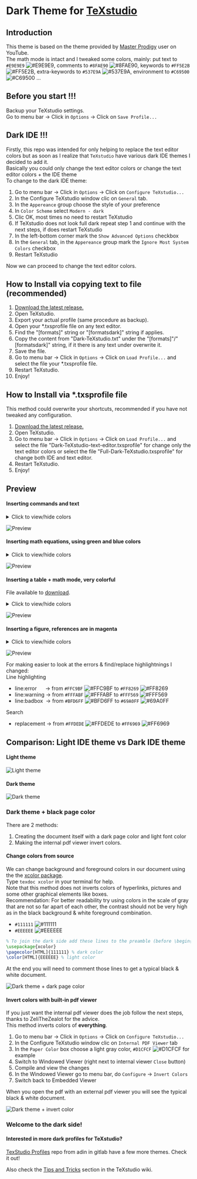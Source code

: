 # Dark Theme for [TeXstudio](https://texstudio.org/)

## Introduction

This theme is based on the theme provided by [Master Prodigy](https://www.youtube.com/@masterprodigy9441) user on YouTube.  
The math mode is intact and I tweaked some colors, mainly: put text to `#E9E9E9` ![#E9E9E9](https://placehold.co/15x15/E9E9E9/E9E9E9.png), comments to  `#8FAE90` ![#8FAE90](https://placehold.co/15x15/8FAE90/8FAE90.png), keywords to `#FF5E2B` ![#FF5E2B](https://placehold.co/15x15/FF5E2B/FF5E2B.png), extra-keywords to `#537E9A` ![#537E9A](https://placehold.co/15x15/537E9A/537E9A.png), environment to `#C69500` ![#C69500](https://placehold.co/15x15/C69500/C69500.png) ...

## Before you start !!!

Backup your TeXstudio settings.   
Go to menu bar -> Click in `Options`  -> Click on `Save Profile...`


## Dark IDE !!!

Firstly, this repo was intended for only helping to replace the text editor colors but as soon as I realize that `TeXstudio` have various dark IDE themes I decided to add it.  
Basically you could only change the text editor colors or change the text editor colors + the IDE theme  
To change to the dark IDE theme:

1. Go to menu bar -> Click in `Options`  -> Click on `Configure TeXstudio...`
2. In the Configure TeXstudio window clic on `General` tab.
3. In the `Appereance` group choose the style of your preference
4. In `Color Scheme` select `Modern - dark`
5. Clic OK, most times no need to restart TeXstudio
6. If TeXstudio does not look full dark repeat step 1 and continue with the next steps, if does restart TeXstudio
7. In the left-bottom corner mark the `Show Advanced Options` checkbox
8. In the `General` tab, in the `Appereance` group mark the `Ignore Most System Colors` checkbox
9. Restart TeXstudio

Now we can proceed to change the text editor colors.


## How to Install via copying text to file (recommended)

1. [Download the latest release.](https://github.com/hasecilu/Dark-TeXstudio/archive/master.zip)
2. Open TeXstudio.
3. Export your actual profile (same procedure as backup).
4. Open your *.txsprofile file on any text editor.
5. Find the "[formats]" string or "[formatsdark]" string if applies.
6. Copy the content from "Dark-TeXstudio.txt" under the "[formats]"/"[formatsdark]" string, if it there is any text under overwrite it.
7. Save the file.
8. Go to menu bar -> Click in `Options`  -> Click on `Load Profile...` and select the file your *.txsprofile file.
9. Restart TeXstudio.
10. Enjoy!

## How to Install via *.txsprofile file

This method could overwrite your shortcuts, recommended if you have not tweaked any configuration.

1. [Download the latest release.](https://github.com/hasecilu/Dark-TeXstudio/archive/master.zip)
2. Open TeXstudio.
3. Go to menu bar -> Click in `Options`  -> Click on `Load Profile...` and select the file "Dark-TeXstudio-text-editor.txsprofile" for change only the text editor colors or select the file "Full-Dark-TeXstudio.txsprofile" for change both IDE and text editor.
4. Restart TeXstudio.
5. Enjoy!

## Preview

#### Inserting commands and text

<details>
<summary>Click to view/hide colors</summary>

- background `#131313` ![#131313](https://placehold.co/15x15/131313/131313.png)
- keyword `#FF5E2B` ![#FF5E2B](https://placehold.co/15x15/FF5E2B/FF5E2B.png)
- structure `#00AAFF` ![#00AAFF](https://placehold.co/15x15/00AAFF/00AAFF.png)
- comment `#8FAE90` ![#8FAE90](https://placehold.co/15x15/8FAE90/8FAE90.png)
- text `#E9E9E9` ![#E9E9E9](https://placehold.co/15x15/E9E9E9/E9E9E9.png)

</details>

![Preview](https://raw.github.com/hasecilu/Dark-TeXstudio/master/images/v1.1/Keywords_and_text.png)

#### Inserting math equations, using green and blue colors

<details>
<summary>Click to view/hide colors</summary>
  
- background `#131313` ![#131313](https://placehold.co/15x15/131313/131313.png)
- keyword `#FF5E2B` ![#FF5E2B](https://placehold.co/15x15/FF5E2B/FF5E2B.png)
- extra-keyword `#537E9A` ![#537E9A](https://placehold.co/15x15/537E9A/537E9A.png)
- environment `#C69500` ![#C69500](https://placehold.co/15x15/C69500/C69500.png)
- structure `#00AAFF` ![#00AAFF](https://placehold.co/15x15/00AAFF/00AAFF.png)
- comment `#8FAE90` ![#8FAE90](https://placehold.co/15x15/8FAE90/8FAE90.png)
- math-delimiter `#399900` ![#399900](https://placehold.co/15x15/399900/399900.png)
- math-keyword `#268BD2` ![#268BD2](https://placehold.co/15x15/268BD2/268BD2.png)
- number `#33C7BB` ![#33C7BB](https://placehold.co/15x15/33C7BB/33C7BB.png)
- align-ampersand `#DC322F` ![#DC322F](https://placehold.co/15x15/DC322F/DC322F.png)
- text `#E9E9E9` ![#E9E9E9](https://placehold.co/15x15/E9E9E9/E9E9E9.png)
</details>

![Preview](https://raw.github.com/hasecilu/Dark-TeXstudio/master/images/v1.1/Math_mode.png)

#### Inserting a table + math mode, very colorful

File available to [download](https://github.com/hasecilu/Dark-TeXstudio/blob/master/Greek_letters.tex). 

<details>
<summary>Click to view/hide colors</summary>
  
- background `#131313` ![#131313](https://placehold.co/15x15/131313/131313.png)
- keyword `#FF5E2B` ![#FF5E2B](https://placehold.co/15x15/FF5E2B/FF5E2B.png)
- extra-keyword `#537E9A` ![#537E9A](https://placehold.co/15x15/537E9A/537E9A.png)
- environment `#C69500` ![#C69500](https://placehold.co/15x15/C69500/C69500.png)
- structure `#00AAFF` ![#00AAFF](https://placehold.co/15x15/00AAFF/00AAFF.png)
- comment `#8FAE90` ![#8FAE90](https://placehold.co/15x15/8FAE90/8FAE90.png)
- math-delimiter `#399900` ![#399900](https://placehold.co/15x15/399900/399900.png)
- math-keyword `#268BD2` ![#268BD2](https://placehold.co/15x15/268BD2/268BD2.png)
- number `#33C7BB` ![#33C7BB](https://placehold.co/15x15/33C7BB/33C7BB.png)
- align-ampersand `#DC322F` ![#DC322F](https://placehold.co/15x15/DC322F/DC322F.png)
- text `#E9E9E9` ![#E9E9E9](https://placehold.co/15x15/E9E9E9/E9E9E9.png)
</details>

![Preview](https://raw.github.com/hasecilu/Dark-TeXstudio/master/images/v1.1/Table.png)

#### Inserting a figure, references are in magenta

<details>
<summary>Click to view/hide colors</summary>
  
- background `#131313` ![#131313](https://placehold.co/15x15/131313/131313.png)
- keyword `#FF5E2B` ![#FF5E2B](https://placehold.co/15x15/FF5E2B/FF5E2B.png)
- extra-keyword `#537E9A` ![#537E9A](https://placehold.co/15x15/537E9A/537E9A.png)
- environment `#C69500` ![#C69500](https://placehold.co/15x15/C69500/C69500.png)
- structure `#00AAFF` ![#00AAFF](https://placehold.co/15x15/00AAFF/00AAFF.png)
- referencePresent `#D70170` ![#D70170](https://placehold.co/15x15/D70170/D70170.png)
- referenceMissing `#FF859E` ![#FF859E](https://placehold.co/15x15/FF859E/FF859E.png)
- referenceMultiple `#734967` ![#734967](https://placehold.co/15x15/734967/734967.png)
- text `#E9E9E9` ![#E9E9E9](https://placehold.co/15x15/E9E9E9/E9E9E9.png)
</details>

![Preview](https://raw.github.com/hasecilu/Dark-TeXstudio/master/images/v1.1/References.png)

For making easier to look at the errors & find/replace highlightnings I changed:  
Line highlighting

- line:error   &nbsp;&nbsp;&nbsp;&nbsp;&nbsp;-> from `#FFC9BF` ![#FFC9BF](https://placehold.co/15x15/FFC9BF/FFC9BF.png) to `#FF8269` ![#FF8269](https://placehold.co/15x15/FF8269/FF8269.png)
- line:warning -> from `#FFFABF` ![#FFFABF](https://placehold.co/15x15/FFFABF/FFFABF.png) to `#FFF569` ![#FFF569](https://placehold.co/15x15/FFF569/FFF569.png)
- line:badbox  &nbsp;-> from `#BFD6FF` ![#BFD6FF](https://placehold.co/15x15/BFD6FF/BFD6FF.png) to `#69A0FF` ![#69A0FF](https://placehold.co/15x15/69A0FF/69A0FF.png)

Search

- replacement  -> from `#FFDEDE` ![#FFDEDE](https://placehold.co/15x15/FFDEDE/FFDEDE.png) to `#FF6969` ![#FF6969](https://placehold.co/15x15/FF6969/FF6969.png)

## Comparison: Light IDE theme vs Dark IDE theme

#### Light theme
![Light theme](https://raw.github.com/hasecilu/Dark-TeXstudio/master/images/Light.png)

#### Dark theme
![Dark theme](https://raw.github.com/hasecilu/Dark-TeXstudio/master/images/Dark.png)

### Dark theme + black page color

There are 2 methods: 

1. Creating the document itself with a dark page color and light font color
2. Making the internal pdf viewer invert colors.

#### Change colors from source

We can change background and foreground colors in our document using the the [xcolor package](https://www.ctan.org/pkg/xcolor).  
Type `texdoc xcolor` in your terminal for help.  
Note that this method does not inverts colors of hyperlinks, pictures and some other graphical elements like boxes.  
Recommendation: For better readability try using colors in the scale of gray that are not so far apart of each other, the contrast should not be very high as in the black background & white foreground combination.

- `#111111` ![#111111](https://placehold.co/15x15/111111/111111.png)
- `#EEEEEE` ![#EEEEEE](https://placehold.co/15x15/EEEEEE/EEEEEE.png)

```latex
% To join the dark side add these lines to the preamble (before \begin{document})
\usepackage{xcolor}
\pagecolor[HTML]{111111} % dark color
\color[HTML]{EEEEEE} % light color
```

At the end you will need to comment those lines to get a typical black & white document.

![Dark theme + dark page color](https://raw.github.com/hasecilu/Dark-TeXstudio/master/images/Full_Dark2.png)

#### Invert colors with built-in pdf viewer

<!--- Recommendation by ZeliTheZealot --->
If you just want the internal pdf viewer does the job follow the next steps, thanks to ZeliTheZealot for the advice.  
This method inverts colors of **everything**.

1. Go to menu bar -> Click in `Options`  -> Click on `Configure TeXstudio...`
2. In the Configure TeXstudio window clic on `Internal PDF Viewer` tab
3. In the `Paper Color` box choose a light gray color, `#D1CFCF` ![#D1CFCF](https://placehold.co/15x15/D1CFCF/D1CFCF.png) for example
4. Switch to Windowed Viewer (right next to internal viewer `Close` button)
5. Compile and view the changes
6. In the Windowed Viewer go to menu bar, do `Configure` -> `Invert Colors`
7. Switch back to Embedded Viewer

When you open the pdf with an external pdf viewer you will see the typical black & white document.

![Dark theme + invert color](https://raw.github.com/hasecilu/Dark-TeXstudio/master/images/Full_Dark3.png)

### Welcome to the dark side!

#### Interested in more dark profiles for TeXstudio?

[TexStudio Profiles](https://gitlab.com/adin/texstudio-profiles) repo from adin in gitlab have a few more themes. Check it out!

Also check the [Tips and Tricks](https://github.com/texstudio-org/texstudio/wiki/Tips-And-Tricks#dark-mode) section in the TeXstudio wiki.
